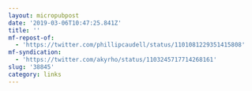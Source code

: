 ```yaml
---
layout: micropubpost
date: '2019-03-06T10:47:25.841Z'
title: ''
mf-repost-of:
  - 'https://twitter.com/phillipcaudell/status/1101081229351415808'
mf-syndication:
  - 'https://twitter.com/akyrho/status/1103245717714268161'
slug: '38845'
category: links
---
```

